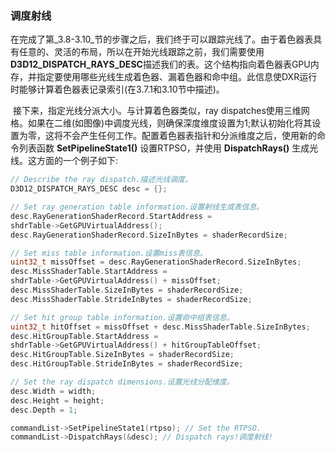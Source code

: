 ### 调度射线

​        在完成了第_3.8-3.10_节的步骤之后，我们终于可以跟踪光线了。由于着色器表具有任意的、灵活的布局，所以在开始光线跟踪之前，我们需要使用**D3D12_DISPATCH_RAYS_DESC**描述我们的表。这个结构指向着色器表GPU内存，并指定要使用哪些光线生成着色器、漏着色器和命中组。此信息使DXR运行时能够计算着色器表记录索引(在3.7.1和3.10节中描述)。

​        接下来，指定光线分派大小。与计算着色器类似，ray dispatches使用三维网格。如果在二维(如图像)中调度光线，则确保深度维度设置为1;默认初始化将其设置为零，这将不会产生任何工作。配置着色器表指针和分派维度之后，使用新的命令列表函数 **SetPipelineState1()** 设置RTPSO，并使用 **DispatchRays()** 生成光线。这方面的一个例子如下:

```c++
// Describe the ray dispatch.描述光线调度。
D3D12_DISPATCH_RAYS_DESC desc = {};

// Set ray generation table information.设置射线生成表信息。
desc.RayGenerationShaderRecord.StartAddress =
shdrTable->GetGPUVirtualAddress();
desc.RayGenerationShaderRecord.SizeInBytes = shaderRecordSize;

// Set miss table information.设置miss表信息。
uint32_t missOffset = desc.RayGenerationShaderRecord.SizeInBytes;
desc.MissShaderTable.StartAddress =
shdrTable->GetGPUVirtualAddress() + missOffset;
desc.MissShaderTable.SizeInBytes = shaderRecordSize;
desc.MissShaderTable.StrideInBytes = shaderRecordSize;

// Set hit group table information.设置命中组表信息。
uint32_t hitOffset = missOffset + desc.MissShaderTable.SizeInBytes;
desc.HitGroupTable.StartAddress =
shdrTable->GetGPUVirtualAddress() + hitGroupTableOffset;
desc.HitGroupTable.SizeInBytes = shaderRecordSize;
desc.HitGroupTable.StrideInBytes = shaderRecordSize;

// Set the ray dispatch dimensions.设置光线分配维度。
desc.Width = width;
desc.Height = height;
desc.Depth = 1;

commandList->SetPipelineState1(rtpso); // Set the RTPSO.
commandList->DispatchRays(&desc); // Dispatch rays!调度射线!
```

